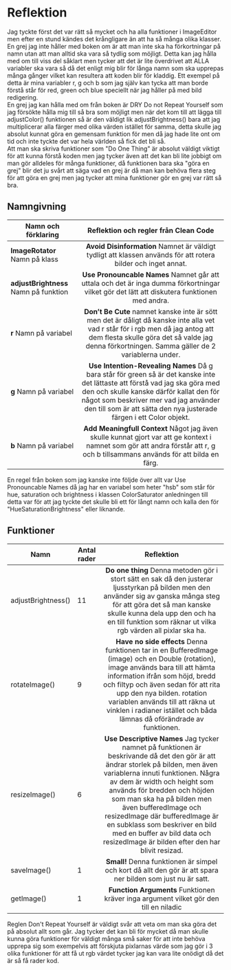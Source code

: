 # Reflektion

Jag tyckte först det var rätt så mycket och ha alla funktioner i ImageEditor men efter en stund kändes det krångligare än att ha så många olika klasser.  
En grej jag inte håller med boken om är att man inte ska ha förkortningar på namn utan att man alltid ska vara så tydlig som möjligt. Detta kan jag hålla med om till viss del såklart men tycker att det är lite överdrivet att ALLA variabler ska vara så då det enligt mig blir för långa namn som ska upprepas många gånger vilket kan resultera att koden blir för kladdig. Ett exempel på detta är mina variabler r, g och b som jag själv kan tycka att man borde förstå står för red, green och blue speciellt när jag håller på med bild redigering.  
En grej jag kan hålla med om från boken är DRY Do not Repeat Yourself som jag försökte hålla mig till så bra som möjligt men när det kom till att lägga till adjustColor() funktionen så är den väldigt lik adjustBrightness() bara att jag multiplicerar alla färger med olika värden istället för samma, detta skulle jag absolut kunnat göra en gemensam funktion för men då jag hade lite ont om tid och inte tyckte det var hela världen så fick det bli så.  
Att man ska skriva funktioner som "Do One Thing" är absolut väldigt viktigt för att kunna förstå koden men jag tycker även att det kan bli lite jobbigt om man gör alldeles för många funktioner, då funktionen bara ska "göra en grej" blir det ju svårt att säga vad en grej är då man kan behöva flera steg för att göra en grej men jag tycker att mina funktioner gör en grej var rätt så bra.

## Namngivning

| Namn och förklaring                   | Reflektion och regler från Clean Code |
|---------------------------------------|:-------------------------------------:|
| **ImageRotator** Namn på klass        | **Avoid Disinformation** Namnet är väldigt tydligt att klassen används för att rotera bilder och inget annat. |
| **adjustBrightness** Namn på funktion | **Use Pronouncable Names** Namnet går att uttala och det är inga dumma förkortningar vilket gör det lätt att diskutera funktionen med andra. |
| **r** Namn på variabel                | **Don’t Be Cute** namnet kanske inte är sött men det är dåligt då kanske inte alla vet vad r står för i rgb men då jag antog att dem flesta skulle göra det så valde jag denna förkortningen. Samma gäller de 2 variablerna under. |
| **g** Namn på variabel                | **Use Intention-Revealing Names** Då g bara står för green så är det kanske inte det lättaste att förstå vad jag ska göra med den och skulle kanske därför kallat den för något som beskriver mer vad jag använder den till som är att sätta den nya justerade färgen i ett Color objekt. |
| **b** Namn på variabel                | **Add Meaningfull Context** Något jag även skulle kunnat gjort var att ge kontext i namnet som gör att andra förstår att r, g och b tillsammans används för att bilda en färg. |

En regel från boken som jag kanske inte följde över allt var Use Pronouncable Names då jag har en variabel som heter "hsb" som står för hue, saturation och brightness i klassen ColorSaturator anledningen till detta var för att jag tyckte det skulle bli ett för långt namn och kalla den för "HueSaturationBrightness" eller liknande.

## Funktioner


| Namn               | Antal rader | Reflektion                            |
|--------------------|-------------|:-------------------------------------:|
| adjustBrightness() | 11 | **Do one thing** Denna metoden gör i stort sätt en sak då den justerar ljusstyrkan på bilden men den använder sig av ganska många steg för att göra det så man kanske skulle kunna dela upp den och ha en till funktion som räknar ut vilka rgb värden all pixlar ska ha. |
| rotateImage()      | 9  | **Have no side effects** Denna funktionen tar in en BufferedImage (image) och en Double (rotation), image används bara till att hämta information ifrån som höjd, bredd och filtyp och även sedan för att rita upp den nya bilden. rotation variablen används till att räkna ut vinklen i radianer istället och båda lämnas då oförändrade av funktionen. |
| resizeImage()      | 6  | **Use Descriptive Names** Jag tycker namnet på funktionen är beskrivande då det den gör är att ändrar storlek på bilden, men även variablerna innuti funktionen. Några av dem är width och height som används för bredden och höjden som man ska ha på bilden men även bufferedImage och resizedImage där bufferedImage är en subklass som beskriver en bild med en buffer av bild data och resizedImage är bilden efter den har blivit resizad. |
| saveImage()        | 1  | **Small!** Denna funktionen är simpel och kort då allt den gör är att spara ner bilden som just nu är satt. |
| getImage()         | 1  | **Function Arguments** Funktionen kräver inga argument vilket gör den till en niladic |

Reglen Don't Repeat Yourself är väldigt svår att veta om man ska göra det på absolut allt som går. Jag tycker det kan bli för mycket då man skulle kunna göra funktioner för väldigt många små saker för att inte behöva upprepa sig som exempelvis att förskjuta pixlarnas värde som jag gör i 3 olika funktioner för att få ut rgb värdet tycker jag kan vara lite onödigt då det är så få rader kod.